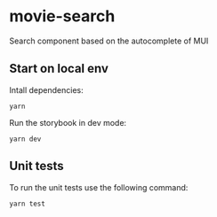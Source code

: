 # movie-search

Search component based on the autocomplete of MUI

## Start on local env

Intall dependencies:

```
yarn
```

Run the storybook in dev mode:

```
yarn dev
```

## Unit tests

To run the unit tests use the following command:

```
yarn test
```
